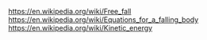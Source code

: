 https://en.wikipedia.org/wiki/Free_fall
https://en.wikipedia.org/wiki/Equations_for_a_falling_body
https://en.wikipedia.org/wiki/Kinetic_energy